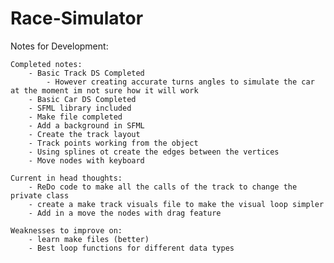 # Race-Simulator

Notes for Development:

    Completed notes:
        - Basic Track DS Completed
            - However creating accurate turns angles to simulate the car at the moment im not sure how it will work
        - Basic Car DS Completed
        - SFML library included
        - Make file completed
        - Add a background in SFML
        - Create the track layout
        - Track points working from the object
        - Using splines ot create the edges between the vertices
        - Move nodes with keyboard

    Current in head thoughts:
        - ReDo code to make all the calls of the track to change the private class
        - create a make track visuals file to make the visual loop simpler
        - Add in a move the nodes with drag feature

    Weaknesses to improve on:
        - learn make files (better)
        - Best loop functions for different data types

